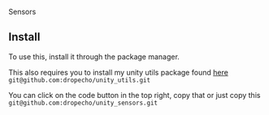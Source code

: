 Sensors

## Install
To use this, install it through the package manager.

This also requires you to install my unity utils package found [here](https://github.com/dropecho/unity_utils)
```git@github.com:dropecho/unity_utils.git```

You can click on the code button in the top right, copy that or just copy this 
```git@github.com:dropecho/unity_sensors.git```
